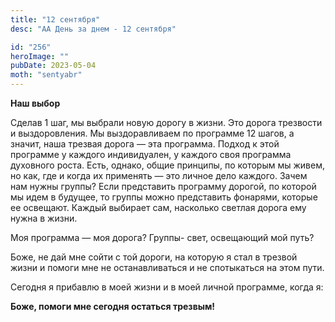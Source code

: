 ```yaml
---
title: "12 сентября"
desc: "АА День за днем - 12 сентября"

id: "256"
heroImage: ""
pubDate: 2023-05-04
moth: "sentyabr"
---
```


**Наш выбор**

Сделав 1 шаг, мы выбрали новую дорогу в жизни. Это дорога трезвости и
выздоровления. Мы выздоравливаем по программе 12 шагов, а значит, наша трезвая
дорога — эта программа. Подход к этой программе у каждого индивидуален, у
каждого своя программа духовного роста. Есть, однако, общие принципы, по
которым мы живем, но как, где и когда их применять — это личное дело каждого.
Зачем нам нужны группы? Если представить программу дорогой, по которой мы идем
в будущее, то группы можно представить фонарями, которые ее освещают. Каждый
выбирает сам, насколько светлая дорога ему нужна в жизни.

Моя программа — моя дорога? Группы- свет, освещающий мой путь?

Боже, не дай мне сойти с той дороги, на которую я стал в трезвой жизни и
помоги мне не останавливаться и не спотыкаться на этом пути.

Сегодня я прибавлю в моей жизни и в моей личной программе, когда я:

**Боже, помоги мне сегодня остаться трезвым!**
